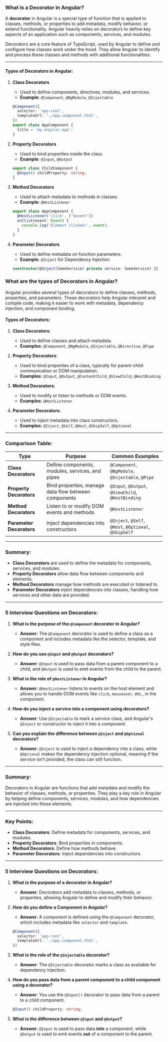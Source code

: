 ### What is a Decorator in Angular?

A **decorator** in Angular is a special type of function that is applied to classes, methods, or properties to add metadata, modify behavior, or extend functionality. Angular heavily relies on decorators to define key aspects of an application such as components, services, and modules.

Decorators are a core feature of TypeScript, used by Angular to define and configure how classes work under the hood. They allow Angular to identify and process these classes and methods with additional functionalities.

---

#### Types of Decorators in Angular:

1. **Class Decorators**
   - Used to define components, directives, modules, and services.
   - **Example**: `@Component`, `@NgModule`, `@Injectable`
   ```typescript
   @Component({
     selector: 'app-root',
     templateUrl: './app.component.html',
   })
   export class AppComponent {
     title = 'my-angular-app';
   }
   ```

2. **Property Decorators**
   - Used to bind properties inside the class.
   - **Example**: `@Input`, `@Output`
   ```typescript
   export class ChildComponent {
     @Input() childProperty: string;
   }
   ```

3. **Method Decorators**
   - Used to attach metadata to methods in classes.
   - **Example**: `@HostListener`
   ```typescript
   export class AppComponent {
     @HostListener('click', ['$event'])
     onClick(event: Event) {
       console.log('Element clicked:', event);
     }
   }
   ```

4. **Parameter Decorators**
   - Used to define metadata on function parameters.
   - **Example**: `@Inject` for Dependency Injection
   ```typescript
   constructor(@Inject(SomeService) private service: SomeService) {}
   ```
### What are the types of Decorators in Angular?

Angular provides several types of decorators to define classes, methods, properties, and parameters. These decorators help Angular interpret and compile code, making it easier to work with metadata, dependency injection, and component binding.

#### Types of Decorators:

1. **Class Decorators**: 
   - Used to define classes and attach metadata.
   - **Examples**: `@Component`, `@NgModule`, `@Injectable`, `@Directive`, `@Pipe`
   
2. **Property Decorators**: 
   - Used to bind properties of a class, typically for parent-child communication or DOM manipulation.
   - **Examples**: `@Input`, `@Output`, `@ContentChild`, `@ViewChild`, `@HostBinding`
   
3. **Method Decorators**: 
   - Used to modify or listen to methods or DOM events.
   - **Examples**: `@HostListener`
   
4. **Parameter Decorators**: 
   - Used to inject metadata into class constructors.
   - **Examples**: `@Inject`, `@Self`, `@Host`, `@SkipSelf`, `@Optional`

---

### Comparison Table:

| Type                 | Purpose                                           | Common Examples                                     |
|----------------------|---------------------------------------------------|-----------------------------------------------------|
| **Class Decorators**  | Define components, modules, services, and pipes   | `@Component`, `@NgModule`, `@Injectable`, `@Pipe`   |
| **Property Decorators** | Bind properties, manage data flow between components | `@Input`, `@Output`, `@ViewChild`, `@HostBinding`   |
| **Method Decorators** | Listen to or modify DOM events and methods        | `@HostListener`                                     |
| **Parameter Decorators** | Inject dependencies into constructors            | `@Inject`, `@Self`, `@Host`, `@Optional`, `@SkipSelf` |

---

### Summary:

- **Class Decorators** are used to define the metadata for components, services, and modules.
- **Property Decorators** allow data flow between components and elements.
- **Method Decorators** manage how methods are executed or listened to.
- **Parameter Decorators** inject dependencies into classes, handling how services and other data are provided.

---

### 5 Interview Questions on Decorators:

1. **What is the purpose of the `@Component` decorator in Angular?**
   - **Answer**: The `@Component` decorator is used to define a class as a component and includes metadata like the selector, template, and style files.

2. **How do you use `@Input` and `@Output` decorators?**
   - **Answer**: `@Input` is used to pass data from a parent component to a child, and `@Output` is used to emit events from the child to the parent.

3. **What is the role of `@HostListener` in Angular?**
   - **Answer**: `@HostListener` listens to events on the host element and allows you to handle DOM events like `click`, `mouseover`, etc., in the component.

4. **How do you inject a service into a component using decorators?**
   - **Answer**: Use `@Injectable` to mark a service class, and Angular's `@Inject` or constructor to inject it into a component.

5. **Can you explain the difference between `@Inject` and `@Optional` decorators?**
   - **Answer**: `@Inject` is used to inject a dependency into a class, while `@Optional` makes the dependency injection optional, meaning if the service isn’t provided, the class can still function.
---

### Summary:
Decorators in Angular are functions that add metadata and modify the behavior of classes, methods, or properties. They play a key role in Angular by helping define components, services, modules, and how dependencies are injected into these elements.

---

### Key Points:
- **Class Decorators**: Define metadata for components, services, and modules.
- **Property Decorators**: Bind properties in components.
- **Method Decorators**: Define how methods behave.
- **Parameter Decorators**: Inject dependencies into constructors.

---

### 5 Interview Questions on Decorators:

1. **What is the purpose of a decorator in Angular?**
   - **Answer**: Decorators add metadata to classes, methods, or properties, allowing Angular to define and modify their behavior.

2. **How do you define a Component in Angular?**
   - **Answer**: A component is defined using the `@Component` decorator, which includes metadata like `selector` and `template`.
   ```typescript
   @Component({
     selector: 'app-root',
     templateUrl: './app.component.html',
   })
   ```

3. **What is the role of the `@Injectable` decorator?**
   - **Answer**: The `@Injectable` decorator marks a class as available for dependency injection.

4. **How do you pass data from a parent component to a child component using a decorator?**
   - **Answer**: You use the `@Input()` decorator to pass data from a parent to a child component.
   ```typescript
   @Input() childProperty: string;
   ```

5. **What is the difference between `@Input` and `@Output`?**
   - **Answer**: `@Input` is used to pass data **into** a component, while `@Output` is used to emit events **out** of a component to the parent.

